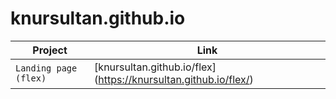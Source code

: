 # knursultan.github.io


| Project | Link |
| --- | --- |
| `Landing page (flex)` | [knursultan.github.io/flex] (https://knursultan.github.io/flex/) |

